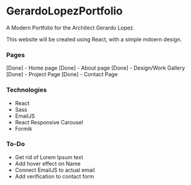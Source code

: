 # GerardoLopezPortfolio
A Modern Portfolio for the Architect Gerardo Lopez.


This website will be created using React, with a simple mdoern design.

### Pages 
[Done] - Home page
[Done] - About page
[Done] - Design/Work Gallery 
[Done] - Project Page
[Done] - Contact Page


### Technologies
  - React
  - Sass
  - EmailJS
  - React Responsive Carousel
  - Formik


### To-Do
  - Get rid of Lorem Ipsum text
  - Add hover effect on Name
  - Connect EmailJS to actual email
  - Add verification to contact form

  